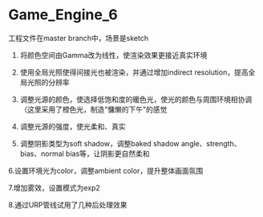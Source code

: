 # Game_Engine_6
工程文件在master branch中，场景是sketch

1. 将颜色空间由Gamma改为线性，使渲染效果更接近真实环境

2. 使用全局光照使得间接光也被渲染，并通过增加indirect resolution，提高全局光照的分辨率

3. 调整光源的颜色，使选择低饱和度的暖色光，使光的颜色与周围环境相协调（这里采用了橙色光，制造“慵懒的下午"的感觉

4. 调整光源的强度，使光柔和、真实

5. 调整阴影类型为soft shadow，调整baked shadow angle、strength、bias、normal bias等，让阴影更自然柔和

6.设置环境光为color，调整ambient color，提升整体画面氛围

7.增加雾效，设置模式为exp2

8.通过URP管线试用了几种后处理效果

